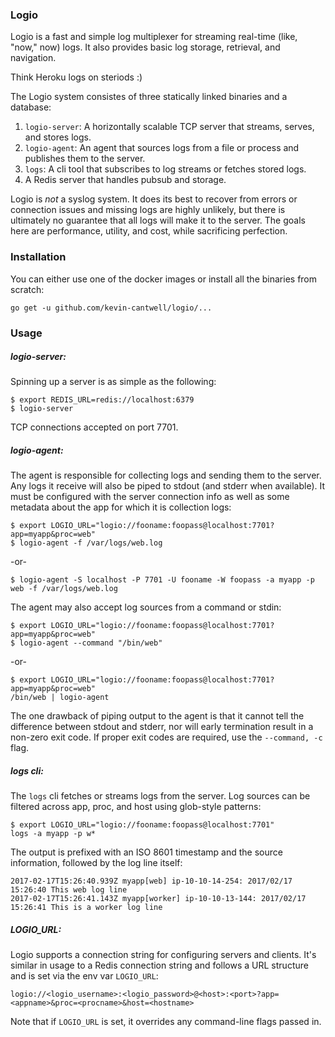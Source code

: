 ### Logio

Logio is a fast and simple log multiplexer for streaming real-time (like, "now," now) logs. It also provides basic log storage, retrieval, and navigation.

Think Heroku logs on steriods :)

The Logio system consistes of three statically linked binaries and a database:

1. `logio-server`: A horizontally scalable TCP server that streams, serves, and stores logs.
1. `logio-agent`: An agent that sources logs from a file or process and publishes them to the server.
1. `logs`: A cli tool that subscribes to log streams or fetches stored logs.
1. A Redis server that handles pubsub and storage.

Logio is _not_ a syslog system. It does its best to recover from errors or connection issues and missing logs are highly unlikely, but there is ultimately no guarantee that all logs will make it to the server. The goals here are performance, utility, and cost, while sacrificing perfection.

### Installation

You can either use one of the docker images or install all the binaries from scratch:

`go get -u github.com/kevin-cantwell/logio/...`

### Usage

##### logio-server:

Spinning up a server is as simple as the following:

```
$ export REDIS_URL=redis://localhost:6379 
$ logio-server
```

TCP connections accepted on port 7701.

##### logio-agent:

The agent is responsible for collecting logs and sending them to the server. Any logs it receive will also be piped to stdout (and stderr when available). It must be configured with the server connection info as well as some metadata about the app for which it is collection logs:

```
$ export LOGIO_URL="logio://fooname:foopass@localhost:7701?app=myapp&proc=web" 
$ logio-agent -f /var/logs/web.log
```

-or-

```
$ logio-agent -S localhost -P 7701 -U fooname -W foopass -a myapp -p web -f /var/logs/web.log
```

The agent may also accept log sources from a command or stdin:

```
$ export LOGIO_URL="logio://fooname:foopass@localhost:7701?app=myapp&proc=web" 
$ logio-agent --command "/bin/web"
```

-or-

```
$ export LOGIO_URL="logio://fooname:foopass@localhost:7701?app=myapp&proc=web" 
/bin/web | logio-agent
```

The one drawback of piping output to the agent is that it cannot tell the difference between stdout and stderr, nor will early termination result in a non-zero exit code. If proper exit codes are required, use the `--command, -c` flag.

##### logs cli:

The `logs` cli fetches or streams logs from the server. Log sources can be filtered across app, proc, and host using glob-style patterns:

```
$ export LOGIO_URL="logio://fooname:foopass@localhost:7701" 
logs -a myapp -p w*
```

The output is prefixed with an ISO 8601 timestamp and the source information, followed by the log line itself:

```
2017-02-17T15:26:40.939Z myapp[web] ip-10-10-14-254: 2017/02/17 15:26:40 This web log line
2017-02-17T15:26:41.143Z myapp[worker] ip-10-10-13-144: 2017/02/17 15:26:41 This is a worker log line
```


##### LOGIO_URL:

Logio supports a connection string for configuring servers and clients. It's similar in usage to a Redis connection string and follows a URL structure and is set via the env var `LOGIO_URL`:

`logio://<logio_username>:<logio_password>@<host>:<port>?app=<appname>&proc=<procname>&host=<hostname>`

Note that if `LOGIO_URL` is set, it overrides any command-line flags passed in.

